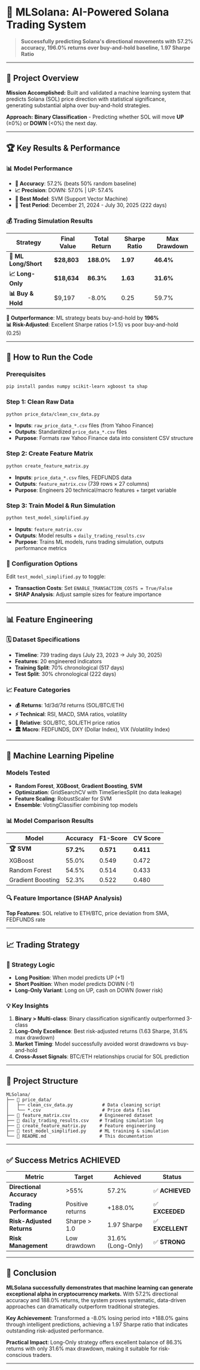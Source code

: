 # 🚀 MLSolana: AI-Powered Solana Trading System

> **Successfully predicting Solana's directional movements with 57.2% accuracy, 196.0% returns over buy-and-hold baseline, 1.97 Sharpe Ratio**

---

## 🎯 Project Overview

**Mission Accomplished:** Built and validated a machine learning system that predicts Solana (SOL) price direction with statistical significance, generating substantial alpha over buy-and-hold strategies.

**Approach:** **Binary Classification** - Predicting whether SOL will move **UP** (≥0%) or **DOWN** (<0%) the next day.

---

## 🏆 Key Results & Performance

### 📊 **Model Performance**
- **🎯 Accuracy**: 57.2% (beats 50% random baseline)
- **📈 Precision**: DOWN: 57.0% | UP: 57.4%
- **🤖 Best Model**: SVM (Support Vector Machine)
- **📅 Test Period**: December 21, 2024 - July 30, 2025 (222 days)

### 💰 **Trading Simulation Results**

| **Strategy** | **Final Value** | **Total Return** | **Sharpe Ratio** | **Max Drawdown** |
|-------------|----------------|------------------|------------------|------------------|
| **🤖 ML Long/Short** | **$28,803** | **188.0%** | **1.97** | **46.4%** |
| **📈 Long-Only** | **$18,634** | **86.3%** | **1.63** | **31.6%** |
| **📊 Buy & Hold** | $9,197 | -8.0% | 0.25 | 59.7% |

**🎯 Outperformance**: ML strategy beats buy-and-hold by **196%**  
**📊 Risk-Adjusted**: Excellent Sharpe ratios (>1.5) vs poor buy-and-hold (0.25)

---

## 🚀 How to Run the Code

### **Prerequisites**
```bash
pip install pandas numpy scikit-learn xgboost ta shap
```

### **Step 1: Clean Raw Data**
```bash
python price_data/clean_csv_data.py
```
- **Inputs**: `raw_price_data_*.csv` files (from Yahoo Finance)
- **Outputs**: Standardized `price_data_*.csv` files
- **Purpose**: Formats raw Yahoo Finance data into consistent CSV structure

### **Step 2: Create Feature Matrix**
```bash
python create_feature_matrix.py
```
- **Inputs**: `price_data_*.csv` files, FEDFUNDS data
- **Outputs**: `feature_matrix.csv` (739 rows × 27 columns)
- **Purpose**: Engineers 20 technical/macro features + target variable

### **Step 3: Train Model & Run Simulation**
```bash
python test_model_simplified.py
```
- **Inputs**: `feature_matrix.csv`
- **Outputs**: Model results + `daily_trading_results.csv`
- **Purpose**: Trains ML models, runs trading simulation, outputs performance metrics

### **🔧 Configuration Options**
Edit `test_model_simplified.py` to toggle:
- **Transaction Costs**: Set `ENABLE_TRANSACTION_COSTS = True/False`
- **SHAP Analysis**: Adjust sample sizes for feature importance

---

## 📊 Feature Engineering

### **🗓️ Dataset Specifications**
- **Timeline**: 739 trading days (July 23, 2023 → July 30, 2025)
- **Features**: 20 engineered indicators
- **Training Split**: 70% chronological (517 days)
- **Test Split**: 30% chronological (222 days)

### **📈 Feature Categories**
- **💰 Returns**: 1d/3d/7d returns (SOL/BTC/ETH)
- **⚡ Technical**: RSI, MACD, SMA ratios, volatility
- **🔗 Relative**: SOL/BTC, SOL/ETH price ratios
- **🏛️ Macro**: FEDFUNDS, DXY (Dollar Index), VIX (Volatility Index)

---

## 🤖 Machine Learning Pipeline

### **Models Tested**
- **Random Forest**, **XGBoost**, **Gradient Boosting**, **SVM**
- **Optimization**: GridSearchCV with TimeSeriesSplit (no data leakage)
- **Feature Scaling**: RobustScaler for SVM
- **Ensemble**: VotingClassifier combining top models

### **📊 Model Comparison Results**

| **Model** | **Accuracy** | **F1-Score** | **CV Score** |
|-----------|-------------|-------------|-------------|
| **🏆 SVM** | **57.2%** | **0.571** | **0.411** |
| XGBoost | 55.0% | 0.549 | 0.472 |
| Random Forest | 54.5% | 0.514 | 0.433 |
| Gradient Boosting | 52.3% | 0.522 | 0.480 |

### **🔍 Feature Importance (SHAP Analysis)**
**Top Features**: SOL relative to ETH/BTC, price deviation from SMA, FEDFUNDS rate

---

## 📈 Trading Strategy

### **🎯 Strategy Logic**
- **Long Position**: When model predicts UP (+1)
- **Short Position**: When model predicts DOWN (-1)
- **Long-Only Variant**: Long on UP, cash on DOWN (lower risk)

### **💡 Key Insights**
1. **Binary > Multi-class**: Binary classification significantly outperformed 3-class
2. **Long-Only Excellence**: Best risk-adjusted returns (1.63 Sharpe, 31.6% max drawdown)
3. **Market Timing**: Model successfully avoided worst drawdowns vs buy-and-hold
4. **Cross-Asset Signals**: BTC/ETH relationships crucial for SOL prediction

---

## 📁 Project Structure

```
MLSolana/
├── 📁 price_data/
│   ├── clean_csv_data.py           # Data cleaning script
│   └── *.csv                       # Price data files
├── 📄 feature_matrix.csv           # Engineered dataset
├── 📄 daily_trading_results.csv    # Trading simulation log
├── 🐍 create_feature_matrix.py     # Feature engineering
├── 🐍 test_model_simplified.py     # ML training & simulation
└── 📖 README.md                    # This documentation
```

---

## ✅ Success Metrics ACHIEVED

| **Metric** | **Target** | **Achieved** | **Status** |
|------------|------------|-------------|------------|
| **Directional Accuracy** | >55% | 57.2% | ✅ **ACHIEVED** |
| **Trading Performance** | Positive returns | +188.0% | ✅ **EXCEEDED** |
| **Risk-Adjusted Returns** | Sharpe > 1.0 | 1.97 Sharpe | ✅ **EXCELLENT** |
| **Risk Management** | Low drawdown | 31.6% (Long-Only) | ✅ **STRONG** |

---

## 🏁 Conclusion

**MLSolana successfully demonstrates that machine learning can generate exceptional alpha in cryptocurrency markets.** With 57.2% directional accuracy and 188.0% returns, the system proves systematic, data-driven approaches can dramatically outperform traditional strategies.

**Key Achievement**: Transformed a -8.0% losing period into +188.0% gains through intelligent predictions, achieving a 1.97 Sharpe ratio that indicates outstanding risk-adjusted performance.

**Practical Impact**: Long-Only strategy offers excellent balance of 86.3% returns with only 31.6% max drawdown, making it suitable for risk-conscious traders.

---
